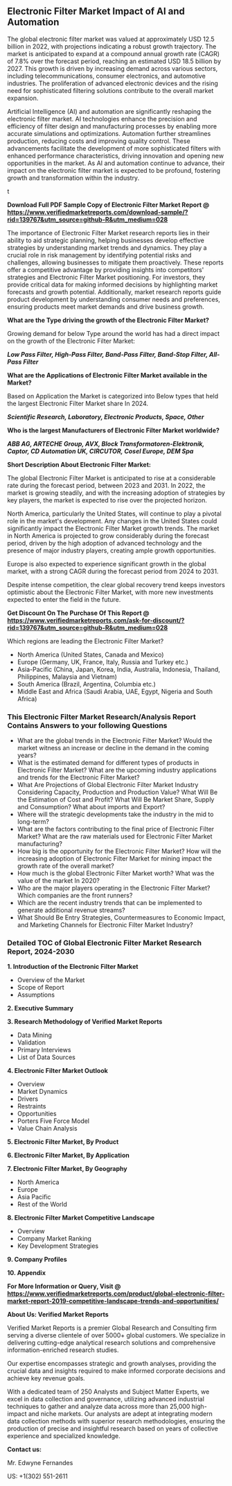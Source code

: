 <h2>Electronic Filter Market Impact of AI and Automation</h2><p>The global electronic filter market was valued at approximately USD 12.5 billion in 2022, with projections indicating a robust growth trajectory. The market is anticipated to expand at a compound annual growth rate (CAGR) of 7.8% over the forecast period, reaching an estimated USD 18.5 billion by 2027. This growth is driven by increasing demand across various sectors, including telecommunications, consumer electronics, and automotive industries. The proliferation of advanced electronic devices and the rising need for sophisticated filtering solutions contribute to the overall market expansion.</p><p>Artificial Intelligence (AI) and automation are significantly reshaping the electronic filter market. AI technologies enhance the precision and efficiency of filter design and manufacturing processes by enabling more accurate simulations and optimizations. Automation further streamlines production, reducing costs and improving quality control. These advancements facilitate the development of more sophisticated filters with enhanced performance characteristics, driving innovation and opening new opportunities in the market. As AI and automation continue to advance, their impact on the electronic filter market is expected to be profound, fostering growth and transformation within the industry.</p>t</p><p id="" class=""><strong>Download Full PDF Sample Copy of Electronic Filter Market Report @ <a href="https://www.verifiedmarketreports.com/download-sample/?rid=139767&utm_source=github-R&utm_medium=028" target="_blank">https://www.verifiedmarketreports.com/download-sample/?rid=139767&utm_source=github-R&utm_medium=028</a></strong></p><p>The importance of&nbsp;Electronic Filter Market research reports lies in their ability to aid strategic planning, helping businesses develop effective strategies by understanding market trends and dynamics. They play a crucial role in risk management by identifying potential risks and challenges, allowing businesses to mitigate them proactively. These reports offer a competitive advantage by providing insights into competitors' strategies and Electronic Filter Market positioning. For investors, they provide critical data for making informed decisions by highlighting market forecasts and growth potential. Additionally, market research reports guide product development by understanding consumer needs and preferences, ensuring products meet market demands and drive business growth.</p><p><strong>What are the&nbsp;Type driving the growth of the Electronic Filter Market?</strong></p><p id="" class="">Growing demand for below Type around the world has had a direct impact on the growth of the Electronic Filter Market:</p><em><strong>Low Pass Filter, High-Pass Filter, Band-Pass Filter, Band-Stop Filter, All-Pass Filter</strong></em></p><strong>What are the&nbsp;Applications&nbsp;of Electronic Filter Market available in the Market?</strong></p><p id="" class="">Based on Application the Market is categorized into Below types that held the largest Electronic Filter Market share In 2024.</p><em><strong>Scientific Research, Laboratory, Electronic Products, Space, Other</strong></em></p><strong>Who is the largest Manufacturers of Electronic Filter Market worldwide?</strong></p><p><em><strong>ABB AG, ARTECHE Group, AVX, Block Transformatoren-Elektronik, Captor, CD Automation UK, CIRCUTOR, Cosel Europe, DEM Spa</strong></em></p><p id="" class=""><strong>Short Description About Electronic Filter Market:</strong></p><p>The global Electronic Filter Market is anticipated to rise at a considerable rate during the forecast period, between 2023 and 2031. In 2022, the market is growing steadily, and with the increasing adoption of strategies by key players, the market is expected to rise over the projected horizon.</p><p>North America, particularly the United States, will continue to play a pivotal role in the market's development. Any changes in the United States could significantly impact the Electronic Filter Market growth trends. The market in North America is projected to grow considerably during the forecast period, driven by the high adoption of advanced technology and the presence of major industry players, creating ample growth opportunities.</p><p>Europe is also expected to experience significant growth in the global market, with a strong CAGR during the forecast period from 2024 to 2031.</p><p>Despite intense competition, the clear global recovery trend keeps investors optimistic about the Electronic Filter Market, with more new investments expected to enter the field in the future.</p><p id="" class=""><strong>Get Discount On The Purchase Of This Report @ <a href="https://www.verifiedmarketreports.com/ask-for-discount/?rid=139767&utm_source=github-R&utm_medium=028" target="_blank">https://www.verifiedmarketreports.com/ask-for-discount/?rid=139767&utm_source=github-R&utm_medium=028</a></strong></p>Which regions are leading the Electronic Filter Market?</p><ul><li>North America (United States, Canada and Mexico)</li><li>Europe (Germany, UK, France, Italy, Russia and Turkey etc.)</li><li>Asia-Pacific (China, Japan, Korea, India, Australia, Indonesia, Thailand, Philippines, Malaysia and Vietnam)</li><li>South America (Brazil, Argentina, Columbia etc.)</li><li>Middle East and Africa (Saudi Arabia, UAE, Egypt, Nigeria and South Africa)</li></ul><h3 id="" class="">This Electronic Filter Market Research/Analysis Report Contains Answers to your following Questions</h3><ul><li>What are the global trends in the Electronic Filter Market? Would the market witness an increase or decline in the demand in the coming years?</li><li>What is the estimated demand for different types of products in Electronic Filter Market? What are the upcoming industry applications and trends for the Electronic Filter Market?</li><li>What Are Projections of Global Electronic Filter Market Industry Considering Capacity, Production and Production Value? What Will Be the Estimation of Cost and Profit? What Will Be Market Share, Supply and Consumption? What about imports and Export?</li><li>Where will the strategic developments take the industry in the mid to long-term?</li><li>What are the factors contributing to the final price of Electronic Filter Market? What are the raw materials used for Electronic Filter Market manufacturing?</li><li>How big is the opportunity for the Electronic Filter Market? How will the increasing adoption of Electronic Filter Market for mining impact the growth rate of the overall market?</li><li>How much is the global Electronic Filter Market worth? What was the value of the market In 2020?</li><li>Who are the major players operating in the Electronic Filter Market? Which companies are the front runners?</li><li>Which are the recent industry trends that can be implemented to generate additional revenue streams?</li><li>What Should Be Entry Strategies, Countermeasures to Economic Impact, and Marketing Channels for Electronic Filter Market Industry?</li></ul><h3 id="" class="">Detailed TOC of Global Electronic Filter Market Research Report, 2024-2030</h3><p id="" class=""><strong>1. Introduction of the Electronic Filter Market</strong></p><ul><li>Overview of the Market</li><li>Scope of Report</li><li>Assumptions</li></ul><p id="" class=""><strong>2. Executive Summary</strong></p><p id="" class=""><strong>3. Research Methodology of Verified Market Reports</strong></p><ul><li>Data Mining</li><li>Validation</li><li>Primary Interviews</li><li>List of Data Sources</li></ul><p id="" class=""><strong>4. Electronic Filter Market Outlook</strong></p><ul><li>Overview</li><li>Market Dynamics</li><li>Drivers</li><li>Restraints</li><li>Opportunities</li><li>Porters Five Force Model</li><li>Value Chain Analysis</li></ul><p id="" class=""><strong>5. Electronic Filter Market, By Product</strong></p><p id="" class=""><strong>6. Electronic Filter Market, By Application</strong></p><p id="" class=""><strong>7. Electronic Filter Market, By Geography</strong></p><ul><li>North America</li><li>Europe</li><li>Asia Pacific</li><li>Rest of the World</li></ul><p id="" class=""><strong>8. Electronic Filter Market Competitive Landscape</strong></p><ul><li>Overview</li><li>Company Market Ranking</li><li>Key Development Strategies</li></ul><p id="" class=""><strong>9. Company Profiles</strong></p><p id="" class=""><strong>10. Appendix</strong></p><p id="" class=""><strong>For More Information or Query, Visit @ <a href="https://www.verifiedmarketreports.com/product/global-electronic-filter-market-report-2019-competitive-landscape-trends-and-opportunities/" target="_blank">https://www.verifiedmarketreports.com/product/global-electronic-filter-market-report-2019-competitive-landscape-trends-and-opportunities/</a></strong></p><p id="" class=""><strong>About Us: Verified Market Reports</strong></p><p id="" class="">Verified Market Reports is a premier Global Research and Consulting firm serving a diverse clientele of over 5000+ global customers. We specialize in delivering cutting-edge analytical research solutions and comprehensive information-enriched research studies.</p><p id="" class="">Our expertise encompasses strategic and growth analyses, providing the crucial data and insights required to make informed corporate decisions and achieve key revenue goals.</p><p id="" class="">With a dedicated team of 250 Analysts and Subject Matter Experts, we excel in data collection and governance, utilizing advanced industrial techniques to gather and analyze data across more than 25,000 high-impact and niche markets. Our analysts are adept at integrating modern data collection methods with superior research methodologies, ensuring the production of precise and insightful research based on years of collective experience and specialized knowledge.</p><p id="" class=""><strong>Contact us:</strong></p><p id="" class="">Mr. Edwyne Fernandes</p><p id="" class="">US: +1(302) 551-2611</p>